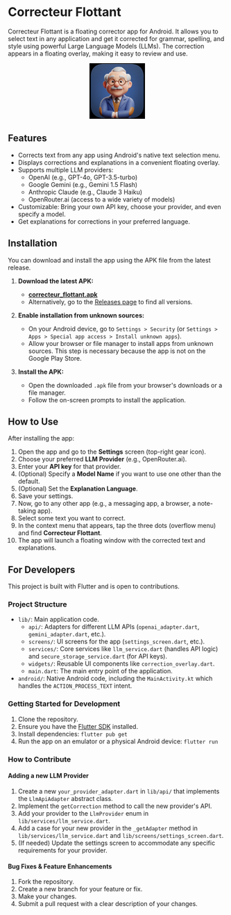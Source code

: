 # Correcteur Flottant

Correcteur Flottant is a floating corrector app for Android. It allows you to select text in any application and get it corrected for grammar, spelling, and style using powerful Large Language Models (LLMs). The correction appears in a floating overlay, making it easy to review and use.

<p align="center"><img src="android/app/src/main/res/mipmap-xxxhdpi/ic_launcher.png" alt="App Icon" width="128"/></p>

## Features

- Corrects text from any app using Android's native text selection menu.
- Displays corrections and explanations in a convenient floating overlay.
- Supports multiple LLM providers:
  - OpenAI (e.g., GPT-4o, GPT-3.5-turbo)
  - Google Gemini (e.g., Gemini 1.5 Flash)
  - Anthropic Claude (e.g., Claude 3 Haiku)
  - OpenRouter.ai (access to a wide variety of models)
- Customizable: Bring your own API key, choose your provider, and even specify a model.
- Get explanations for corrections in your preferred language.

## Installation

You can download and install the app using the APK file from the latest release.

1.  **Download the latest APK:**
    -   [**correcteur_flottant.apk**](https://github.com/adrianlzt/correcteur_flottant/releases/latest/download/correcteur_flottant.apk)
    -   Alternatively, go to the [Releases page](https://github.com/adrianlzt/correcteur_flottant/releases) to find all versions.

2.  **Enable installation from unknown sources:**
    -   On your Android device, go to `Settings > Security` (or `Settings > Apps > Special app access > Install unknown apps`).
    -   Allow your browser or file manager to install apps from unknown sources. This step is necessary because the app is not on the Google Play Store.

3.  **Install the APK:**
    -   Open the downloaded `.apk` file from your browser's downloads or a file manager.
    -   Follow the on-screen prompts to install the application.

## How to Use

After installing the app:

1.  Open the app and go to the **Settings** screen (top-right gear icon).
2.  Choose your preferred **LLM Provider** (e.g., OpenRouter.ai).
3.  Enter your **API key** for that provider.
4.  (Optional) Specify a **Model Name** if you want to use one other than the default.
5.  (Optional) Set the **Explanation Language**.
6.  Save your settings.
7.  Now, go to any other app (e.g., a messaging app, a browser, a note-taking app).
8.  Select some text you want to correct.
9.  In the context menu that appears, tap the three dots (overflow menu) and find **Correcteur Flottant**.
10. The app will launch a floating window with the corrected text and explanations.

## For Developers

This project is built with Flutter and is open to contributions.

### Project Structure

-   `lib/`: Main application code.
    -   `api/`: Adapters for different LLM APIs (`openai_adapter.dart`, `gemini_adapter.dart`, etc.).
    -   `screens/`: UI screens for the app (`settings_screen.dart`, etc.).
    -   `services/`: Core services like `llm_service.dart` (handles API logic) and `secure_storage_service.dart` (for API keys).
    -   `widgets/`: Reusable UI components like `correction_overlay.dart`.
    -   `main.dart`: The main entry point of the application.
-   `android/`: Native Android code, including the `MainActivity.kt` which handles the `ACTION_PROCESS_TEXT` intent.

### Getting Started for Development

1.  Clone the repository.
2.  Ensure you have the [Flutter SDK](https://docs.flutter.dev/get-started/install) installed.
3.  Install dependencies: `flutter pub get`
4.  Run the app on an emulator or a physical Android device: `flutter run`

### How to Contribute

#### Adding a new LLM Provider

1.  Create a new `your_provider_adapter.dart` in `lib/api/` that implements the `LlmApiAdapter` abstract class.
2.  Implement the `getCorrection` method to call the new provider's API.
3.  Add your provider to the `LlmProvider` enum in `lib/services/llm_service.dart`.
4.  Add a case for your new provider in the `_getAdapter` method in `lib/services/llm_service.dart` and `lib/screens/settings_screen.dart`.
5.  (If needed) Update the settings screen to accommodate any specific requirements for your provider.

#### Bug Fixes & Feature Enhancements

1.  Fork the repository.
2.  Create a new branch for your feature or fix.
3.  Make your changes.
4.  Submit a pull request with a clear description of your changes.

